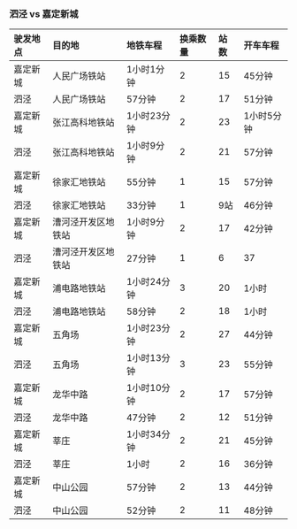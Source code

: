 ### 泗泾 vs 嘉定新城
|驶发地点|目的地|地铁车程|换乘数量|站数|开车车程|
|:----------|:---------|:------|:-----|:------|:--------|
|嘉定新城|人民广场铁站|1小时1分钟|2|15|45分钟|
|泗泾|人民广场铁站|57分钟|2|17|51分钟|
|嘉定新城|张江高科地铁站|1小时23分钟|2|23|1小时5分钟|
|泗泾|张江高科地铁站|1小时9分钟|2|21|57分钟|
|嘉定新城|徐家汇地铁站|55分钟|1|15|57分钟|
|泗泾|徐家汇地铁站|33分钟|1|9站|46分钟|
|嘉定新城|漕河泾开发区地铁站|1小时9分钟|2|17|42分钟|
|泗泾|漕河泾开发区地铁站|27分钟|1|6|37|
|嘉定新城|浦电路地铁站|1小时24分钟|3|20|1小时|
|泗泾|浦电路地铁站|58分钟|2|18|1小时|
|嘉定新城|五角场|1小时23分钟|2|27|44分钟|
|泗泾|五角场|1小时13分钟|3|23|55分钟|
|嘉定新城|龙华中路|1小时10分钟|2|17|57分钟|
|泗泾|龙华中路|47分钟|2|12|51分钟|
|嘉定新城|莘庄|1小时34分钟|2|21|45分钟|
|泗泾|莘庄|1小时|2|16|36分钟|
|嘉定新城|中山公园|57分钟|2|13|44分钟|
|泗泾|中山公园|52分钟|2|11|48分钟|













